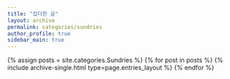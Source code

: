 ```yaml
---
title: "잡다한 글"
layout: archive
permalink: categories/sundries
author_profile: true
sidebar_main: true
---
```



{% assign posts = site.categories.Sundries %}
{% for post in posts %} {% include archive-single.html type=page.entries_layout %} {% endfor %}
